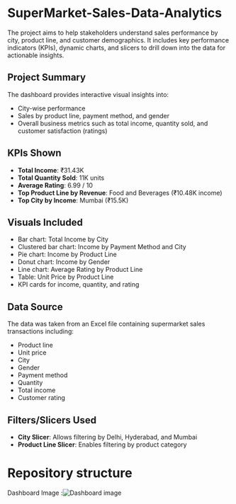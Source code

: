 # SuperMarket-Sales-Data-Analytics
The project aims to help stakeholders understand sales performance by city, product line, and customer demographics. It includes key performance indicators (KPIs), dynamic charts, and slicers to drill down into the data for actionable insights.

## Project Summary
The dashboard provides interactive visual insights into:
- City-wise performance
- Sales by product line, payment method, and gender
- Overall business metrics such as total income, quantity sold, and customer satisfaction (ratings)

## KPIs Shown
- **Total Income**: ₹31.43K
- **Total Quantity Sold**: 11K units
- **Average Rating**: 6.99 / 10
- **Top Product Line by Revenue**: Food and Beverages (₹10.48K income)
- **Top City by Income**: Mumbai (₹15.5K)

## Visuals Included
- Bar chart: Total Income by City
- Clustered bar chart: Income by Payment Method and City
- Pie chart: Income by Product Line
- Donut chart: Income by Gender
- Line chart: Average Rating by Product Line
- Table: Unit Price by Product Line
- KPI cards for income, quantity, and rating

## Data Source
The data was taken from an Excel file containing supermarket sales transactions including:
- Product line
- Unit price
- City
- Gender
- Payment method
- Quantity
- Total income
- Customer rating

## Filters/Slicers Used
- **City Slicer**: Allows filtering by Delhi, Hyderabad, and Mumbai
- **Product Line Slicer**: Enables filtering by product category

# Repository structure
Dashboard Image :![Dashboard image](https://github.com/user-attachments/assets/90a837ea-98d3-45e6-910b-9c05a5d5f41b)



